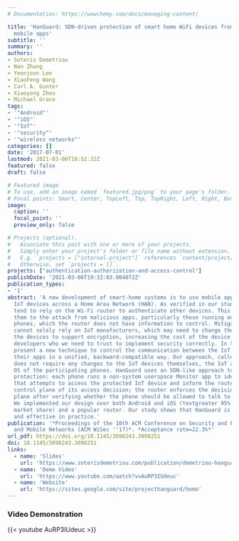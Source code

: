 ```yaml
---
# Documentation: https://wowchemy.com/docs/managing-content/

title: 'HanGuard: SDN-driven protection of smart home WiFi devices from malicious
  mobile apps'
subtitle: ''
summary: ''
authors:
- Soteris Demetriou
- Nan Zhang
- Yeonjoon Lee
- XiaoFeng Wang
- Carl A. Gunter
- Xiaoyong Zhou
- Michael Grace
tags:
- '"Android"'
- '"iOS"'
- '"IoT"'
- '"security"'
- '"wireless networks"'
categories: []
date: '2017-07-01'
lastmod: 2021-03-06T18:52:32Z
featured: false
draft: false

# Featured image
# To use, add an image named `featured.jpg/png` to your page's folder.
# Focal points: Smart, Center, TopLeft, Top, TopRight, Left, Right, BottomLeft, Bottom, BottomRight.
image:
  caption: ''
  focal_point: ''
  preview_only: false

# Projects (optional).
#   Associate this post with one or more of your projects.
#   Simply enter your project's folder or file name without extension.
#   E.g. `projects = ["internal-project"]` references `content/project/deep-learning/index.md`.
#   Otherwise, set `projects = []`.
projects: ["authentication-authorization-and-access-control"]
publishDate: '2021-03-06T19:32:03.004072Z'
publication_types:
- '1'
abstract: 'A new development of smart-home systems is to use mobile apps to control
  IoT devices across a Home Area Network (HAN). As verified in our study, those systems
  tend to rely on the Wi-Fi router to authenticate other devices. This treatment exposes
  them to the attack from malicious apps, particularly those running on authorized
  phones, which the router does not have information to control. Mitigating this threat
  cannot solely rely on IoT manufacturers, which may need to change the hardware on
  the devices to support encryption, increasing the cost of the device, or software
  developers who we need to trust to implement security correctly. In this work, we
  present a new technique to control the communication between the IoT devices and
  their apps in a unified, backward-compatible way. Our approach, called HanGuard,
  does not require any changes to the IoT devices themselves, the IoT apps or the
  OS of the participating phones. HanGuard uses an SDN-like approach to offer fine-grained
  protection: each phone runs a non-system userspace Monitor app to identify the party
  that attempts to access the protected IoT device and inform the router through a
  control plane of its access decision; the router enforces the decision on the data
  plane after verifying whether the phone should be allowed to talk to the device.
  We implemented our design over both Android and iOS (textgreater 95% of mobile OS
  market share) and a popular router. Our study shows that HanGuard is both efficient
  and effective in practice.'
publication: '*Proceedings of the 10th ACM Conference on Security and Privacy in Wireless
  and Mobile Networks (ACM WiSec ''17)*. *Acceptance rate=22.3%*'
url_pdf: https://doi.org/10.1145/3098243.3098251
doi: 10.1145/3098243.3098251
links:
  - name: 'Slides'
    url: 'https://www.soterisdemetriou.com/publication/demetriou-hanguard-2017/HanGuard_WiSec_Presentation_public.pdf'
  - name: 'Demo Video'
    url: 'https://www.youtube.com/watch?v=AuRP3IUdeuc'
  - name: 'Website'
    url: 'https://sites.google.com/site/projecthanguard/home'
---
```


### Video Demonstration
{{< youtube AuRP3IUdeuc >}}
